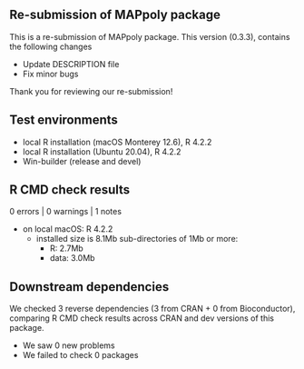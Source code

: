 ## Re-submission of MAPpoly package

This is a re-submission of MAPpoly package. This version (0.3.3), contains the following changes

  - Update DESCRIPTION file
  - Fix minor bugs 

Thank you for reviewing our re-submission!

## Test environments
* local R installation (macOS Monterey 12.6), R 4.2.2
* local R installation (Ubuntu 20.04), R 4.2.2
* Win-builder (release and devel)

## R CMD check results 

0 errors | 0 warnings | 1 notes

 - on local macOS: R 4.2.2
   * installed size is 8.1Mb
     sub-directories of 1Mb or more:
       * R:      2.7Mb
       * data:   3.0Mb
       
## Downstream dependencies

We checked 3 reverse dependencies (3 from CRAN + 0 from Bioconductor), comparing R CMD check results across CRAN and dev versions of this package.

 * We saw 0 new problems
 * We failed to check 0 packages
